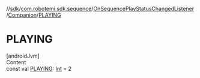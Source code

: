 //[sdk](../../../../index.md)/[com.robotemi.sdk.sequence](../../index.md)/[OnSequencePlayStatusChangedListener](../index.md)/[Companion](index.md)/[PLAYING](-p-l-a-y-i-n-g.md)



# PLAYING  
[androidJvm]  
Content  
const val [PLAYING](-p-l-a-y-i-n-g.md): [Int](https://kotlinlang.org/api/latest/jvm/stdlib/kotlin/-int/index.html) = 2  



